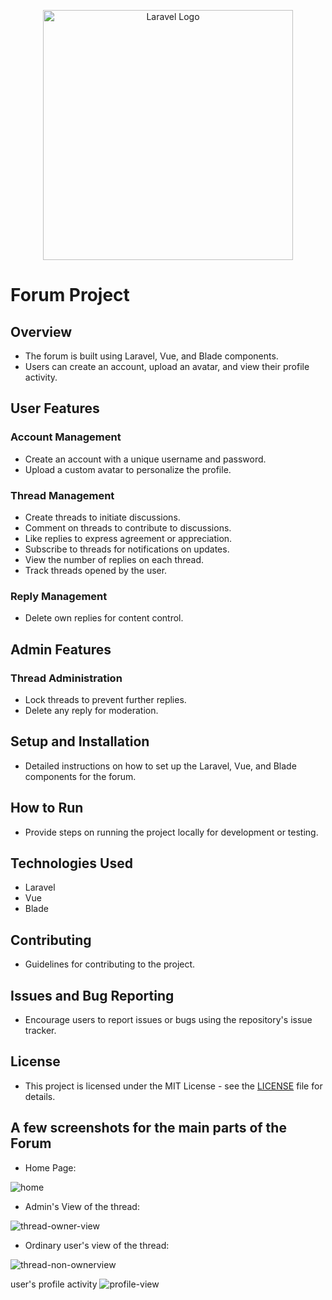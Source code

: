 <p align="center"><a href="https://laravel.com" target="_blank"><img src="https://raw.githubusercontent.com/laravel/art/master/logo-lockup/5%20SVG/2%20CMYK/1%20Full%20Color/laravel-logolockup-cmyk-red.svg" width="400" alt="Laravel Logo"></a></p>

# Forum Project

## Overview
- The forum is built using Laravel, Vue, and Blade components.
- Users can create an account, upload an avatar, and view their profile activity.

## User Features
### Account Management
- Create an account with a unique username and password.
- Upload a custom avatar to personalize the profile.

### Thread Management
- Create threads to initiate discussions.
- Comment on threads to contribute to discussions.
- Like replies to express agreement or appreciation.
- Subscribe to threads for notifications on updates.
- View the number of replies on each thread.
- Track threads opened by the user.

### Reply Management
- Delete own replies for content control.

## Admin Features
### Thread Administration
- Lock threads to prevent further replies.
- Delete any reply for moderation.

## Setup and Installation
- Detailed instructions on how to set up the Laravel, Vue, and Blade components for the forum.

## How to Run
- Provide steps on running the project locally for development or testing.

## Technologies Used
- Laravel
- Vue
- Blade

## Contributing
- Guidelines for contributing to the project.

## Issues and Bug Reporting
- Encourage users to report issues or bugs using the repository's issue tracker.

## License
- This project is licensed under the MIT License - see the [LICENSE](LICENSE) file for details.


## A few screenshots for the main parts of the Forum
- Home Page:
  
![home](https://github.com/Salah-Wahsh/Forum/assets/63211856/46350113-fef8-4ba1-bc56-3aa2080ebeb6)

- Admin's View of the thread:
  
![thread-owner-view](https://github.com/Salah-Wahsh/Forum/assets/63211856/770f50c2-73ff-4f70-89d3-03e57b6e6a79)

- Ordinary user's view of the thread:
  
![thread-non-ownerview](https://github.com/Salah-Wahsh/Forum/assets/63211856/e37831fb-7c8f-41f8-ad27-79edceeb28d2)

user's profile activity
![profile-view](https://github.com/Salah-Wahsh/Forum/assets/63211856/dc4732d8-8b5a-4a92-b731-c6a76c3ba95f)
